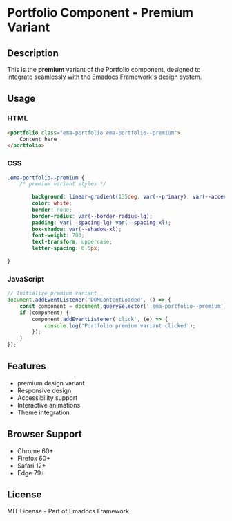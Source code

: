 # Portfolio Component - Premium Variant

## Description
This is the **premium** variant of the Portfolio component, designed to integrate seamlessly with the Emadocs Framework's design system.

## Usage

### HTML
```html
<portfolio class="ema-portfolio ema-portfolio--premium">
    Content here
</portfolio>
```

### CSS
```css
.ema-portfolio--premium {
    /* premium variant styles */
    
        background: linear-gradient(135deg, var(--primary), var(--accent));
        color: white;
        border: none;
        border-radius: var(--border-radius-lg);
        padding: var(--spacing-lg) var(--spacing-xl);
        box-shadow: var(--shadow-xl);
        font-weight: 700;
        text-transform: uppercase;
        letter-spacing: 0.5px;
    
}
```

### JavaScript
```javascript
// Initialize premium variant
document.addEventListener('DOMContentLoaded', () => {
    const component = document.querySelector('.ema-portfolio--premium');
    if (component) {
        component.addEventListener('click', (e) => {
            console.log('Portfolio premium variant clicked');
        });
    }
});
```

## Features
- premium design variant
- Responsive design
- Accessibility support
- Interactive animations
- Theme integration

## Browser Support
- Chrome 60+
- Firefox 60+
- Safari 12+
- Edge 79+

## License
MIT License - Part of Emadocs Framework
